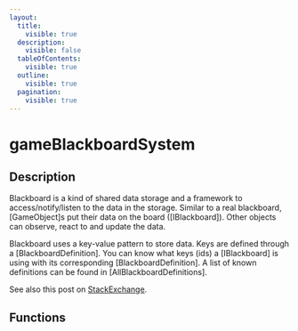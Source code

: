 ```yaml
---
layout:
  title:
    visible: true
  description:
    visible: false
  tableOfContents:
    visible: true
  outline:
    visible: true
  pagination:
    visible: true
---
```


# gameBlackboardSystem

## Description

Blackboard is a kind of shared data storage and a framework to access/notify/listen to the data in the storage. Similar to a real blackboard, \[GameObject]s put their data on the board (\[IBlackboard]). Other objects can observe, react to and update the data.

Blackboard uses a key-value pattern to store data. Keys are defined through a \[BlackboardDefinition]. You can know what keys (ids) a \[IBlackboard] is using with its corresponding \[BlackboardDefinition]. A list of known definitions can be found in \[AllBlackboardDefinitions].

See also this post on [StackExchange](https://gamedev.stackexchange.com/a/72441).

## Functions
